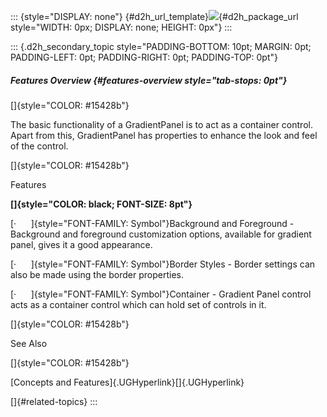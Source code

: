 ::: {style="DISPLAY: none"}
[](ms-xhelp:///?Id=d2h_url_template){#d2h_url_template}![](!package_url!){#d2h_package_url style="WIDTH: 0px; DISPLAY: none; HEIGHT: 0px"}
:::

::: {.d2h_secondary_topic style="PADDING-BOTTOM: 10pt; MARGIN: 0pt; PADDING-LEFT: 0pt; PADDING-RIGHT: 0pt; PADDING-TOP: 0pt"}
##### Features Overview {#features-overview style="tab-stops: 0pt"}

[]{style="COLOR: #15428b"} 

The basic functionality of a GradientPanel is to act as a container control. Apart from this, GradientPanel has properties to enhance the look and feel of the control.

[]{style="COLOR: #15428b"} 

Features

**[]{style="COLOR: black; FONT-SIZE: 8pt"}** 

[·      ]{style="FONT-FAMILY: Symbol"}Background and Foreground - Background and foreground customization options, available for gradient panel, gives it a good appearance.

[·      ]{style="FONT-FAMILY: Symbol"}Border Styles - Border settings can also be made using the border properties.

[·      ]{style="FONT-FAMILY: Symbol"}Container - Gradient Panel control acts as a container control which can hold set of controls in it.

[]{style="COLOR: #15428b"} 

See Also

[]{style="COLOR: #15428b"} 

[Concepts and Features]{.UGHyperlink}[]{.UGHyperlink}

[]{#related-topics}
:::
